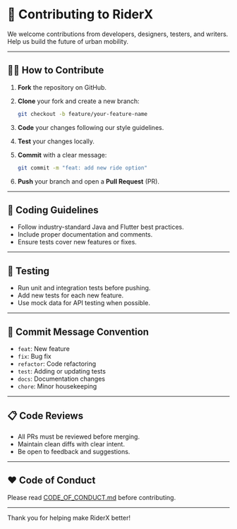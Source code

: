 # 🤝 Contributing to RiderX

We welcome contributions from developers, designers, testers, and writers. Help us build the future of urban mobility.

---

## 🧑‍💻 How to Contribute

1. **Fork** the repository on GitHub.
2. **Clone** your fork and create a new branch:
   ```bash
   git checkout -b feature/your-feature-name
    ````

3. **Code** your changes following our style guidelines.
4. **Test** your changes locally.
5. **Commit** with a clear message:

   ```bash
   git commit -m "feat: add new ride option"
   ```
6. **Push** your branch and open a **Pull Request** (PR).

---

## 📏 Coding Guidelines

* Follow industry-standard Java and Flutter best practices.
* Include proper documentation and comments.
* Ensure tests cover new features or fixes.

---

## 🧪 Testing

* Run unit and integration tests before pushing.
* Add new tests for each new feature.
* Use mock data for API testing when possible.

---

## 📝 Commit Message Convention

* `feat`: New feature
* `fix`: Bug fix
* `refactor`: Code refactoring
* `test`: Adding or updating tests
* `docs`: Documentation changes
* `chore`: Minor housekeeping

---

## 📋 Code Reviews

* All PRs must be reviewed before merging.
* Maintain clean diffs with clear intent.
* Be open to feedback and suggestions.

---

## ❤️ Code of Conduct

Please read [CODE\_OF\_CONDUCT.md](../CODE_OF_CONDUCT.md) before contributing.

---

Thank you for helping make RiderX better!
